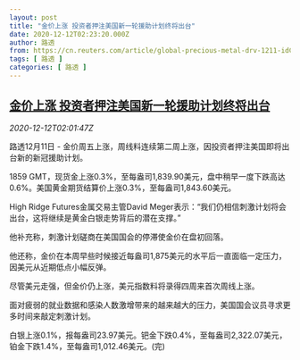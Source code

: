 ```yaml
---
layout: post
title: "金价上涨 投资者押注美国新一轮援助计划终将出台"
date: 2020-12-12T02:23:20.000Z
author: 路透
from: https://cn.reuters.com/article/global-precious-metal-drv-1211-idCNKBS28M02L
tags: [ 路透 ]
categories: [ 路透 ]
---
```

<!--1607739800000-->
[金价上涨 投资者押注美国新一轮援助计划终将出台](https://cn.reuters.com/article/global-precious-metal-drv-1211-idCNKBS28M02L)
------

<div>
<div><i>2020-12-12T02:01:47Z</i></div><p>路透12月11日 - 金价周五上涨，周线料连续第二周上涨，因投资者押注美国即将出台新的新冠援助计划。</p><p>1859 GMT，现货金上涨0.3%，至每盎司1,839.90美元，盘中稍早一度下跌高达0.6%。美国黄金期货结算价上涨0.3%，至每盎司1,843.60美元。</p><p>High Ridge Futures金属交易主管David Meger表示：“我们仍相信刺激计划将会出台，这将继续是黄金白银走势背后的潜在支撑。”</p><p>他补充称，刺激计划磋商在美国国会的停滞使金价在盘初回落。</p><p>他还称，金价在本周早些时候接近每盎司1,875美元的水平后一直面临一定压力，因美元从近期低点小幅反弹。</p><p>尽管美元走强，但金价仍上涨，美元指数料将录得四周来首次周线上涨。</p><p>面对疲弱的就业数据和感染人数激增带来的越来越大的压力，美国国会议员寻求更多时间来敲定刺激计划。</p><p>白银上涨0.1%，报每盎司23.97美元。钯金下跌0.4%，至每盎司2,322.07美元，铂金下跌1.4%，至每盎司1,012.46美元。(完)</p>
</div>

